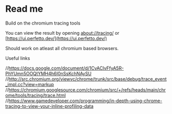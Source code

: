 # Read me

Build on the chromium tracing tools

You can view the result by opening
[about://tracing/](about://tracing/) or [https://ui.perfetto.dev/](https://ui.perfetto.dev/)

Should work on atleast all chromium based browsers.

Useful links

//https://docs.google.com/document/d/1CvAClvFfyA5R-PhYUmn5OOQtYMH4h6I0nSsKchNAySU
//http://src.chromium.org/viewvc/chrome/trunk/src/base/debug/trace_event_impl.cc?view=markup
//https://chromium.googlesource.com/chromium/src/+/refs/heads/main/chrome/tools/tracing/trace.html
//https://www.gamedeveloper.com/programming/in-depth-using-chrome-tracing-to-view-your-inline-profiling-data
